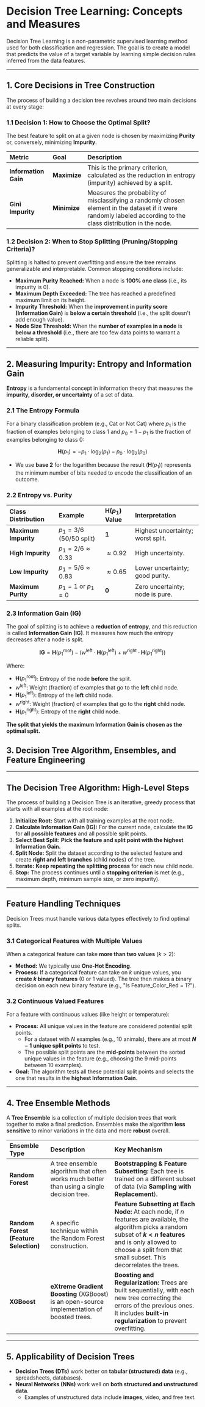 # Decision Tree Learning: Concepts and Measures

Decision Tree Learning is a non-parametric supervised learning method used for both classification and regression. The goal is to create a model that predicts the value of a target variable by learning simple decision rules inferred from the data features.

---

## 1. Core Decisions in Tree Construction

The process of building a decision tree revolves around two main decisions at every stage:

### 1.1 Decision 1: How to Choose the Optimal Split?

The best feature to split on at a given node is chosen by maximizing **Purity** or, conversely, minimizing **Impurity**.

| Metric | Goal | Description |
| :--- | :--- | :--- |
| **Information Gain** | **Maximize** | This is the primary criterion, calculated as the reduction in entropy (impurity) achieved by a split. |
| **Gini Impurity** | **Minimize** | Measures the probability of misclassifying a randomly chosen element in the dataset if it were randomly labeled according to the class distribution in the node. |

### 1.2 Decision 2: When to Stop Splitting (Pruning/Stopping Criteria)?

Splitting is halted to prevent overfitting and ensure the tree remains generalizable and interpretable. Common stopping conditions include:

* **Maximum Purity Reached:** When a node is **100% one class** (i.e., its impurity is 0).
* **Maximum Depth Exceeded:** The tree has reached a predefined maximum limit on its height.
* **Impurity Threshold:** When the **improvement in purity score (Information Gain)** is **below a certain threshold** (i.e., the split doesn't add enough value).
* **Node Size Threshold:** When the **number of examples in a node** is **below a threshold** (i.e., there are too few data points to warrant a reliable split).

---

## 2. Measuring Impurity: Entropy and Information Gain

**Entropy** is a fundamental concept in information theory that measures the **impurity, disorder, or uncertainty** of a set of data.

### 2.1 The Entropy Formula

For a binary classification problem (e.g., Cat or Not Cat) where $p_1$ is the fraction of examples belonging to class 1 and $p_0 = 1 - p_1$ is the fraction of examples belonging to class 0:

$$\mathbf{H}(p_1) = -p_1 \cdot \log_2(p_1) - p_0 \cdot \log_2(p_0)$$

* We use **base 2** for the logarithm because the result ($\mathbf{H}(p_1)$) represents the minimum number of bits needed to encode the classification of an outcome.

### 2.2 Entropy vs. Purity

| Class Distribution | Example | $\mathbf{H}(p_1)$ Value | Interpretation |
| :--- | :--- | :--- | :--- |
| **Maximum Impurity** | $p_1 = 3/6$ (50/50 split) | **1** | Highest uncertainty; worst split. |
| **High Impurity** | $p_1 = 2/6 \approx 0.33$ | $\approx 0.92$ | High uncertainty. |
| **Low Impurity** | $p_1 = 5/6 \approx 0.83$ | $\approx 0.65$ | Lower uncertainty; good purity. |
| **Maximum Purity** | $p_1 = 1$ or $p_1 = 0$ | **0** | Zero uncertainty; node is pure. |

### 2.3 Information Gain (IG)

The goal of splitting is to achieve a **reduction of entropy**, and this reduction is called **Information Gain ($\mathbf{IG}$)**. It measures how much the entropy decreases after a node is split.

$$\mathbf{IG} = \mathbf{H}(p_1^{\text{root}}) - \left( w^{\text{left}} \cdot \mathbf{H}(p_1^{\text{left}}) + w^{\text{right}} \cdot \mathbf{H}(p_1^{\text{right}}) \right)$$

Where:
* $\mathbf{H}(p_1^{\text{root}})$: Entropy of the node **before** the split.
* $w^{\text{left}}$: Weight (fraction) of examples that go to the **left** child node.
* $\mathbf{H}(p_1^{\text{left}})$: Entropy of the **left** child node.
* $w^{\text{right}}$: Weight (fraction) of examples that go to the **right** child node.
* $\mathbf{H}(p_1^{\text{right}})$: Entropy of the **right** child node.

**The split that yields the maximum Information Gain is chosen as the optimal split.**

## 3. Decision Tree Algorithm, Ensembles, and Feature Engineering

---

## The Decision Tree Algorithm: High-Level Steps

The process of building a Decision Tree is an iterative, greedy process that starts with all examples at the root node:

1.  **Initialize Root:** Start with all training examples at the root node.
2.  **Calculate Information Gain (IG):** For the current node, calculate the $\mathbf{IG}$ for **all possible features** and all possible split points.
3.  **Select Best Split:** **Pick the feature and split point with the highest Information Gain.**
4.  **Split Node:** Split the dataset according to the selected feature and create **right and left branches** (child nodes) of the tree.
5.  **Iterate:** **Keep repeating the splitting process** for each new child node.
6.  **Stop:** The process continues until a **stopping criterion** is met (e.g., maximum depth, minimum sample size, or zero impurity).

---

## Feature Handling Techniques

Decision Trees must handle various data types effectively to find optimal splits.

### 3.1 Categorical Features with Multiple Values

When a categorical feature can take **more than two values** ($k > 2$):

* **Method:** We typically use **One-Hot Encoding**.
* **Process:** If a categorical feature can take on $k$ unique values, you **create $k$ binary features** (0 or 1 valued). The tree then makes a binary decision on each new binary feature (e.g., "Is Feature\_Color\_Red = 1?").

### 3.2 Continuous Valued Features

For a feature with continuous values (like height or temperature):

* **Process:** All unique values in the feature are considered potential split points.
    * For a dataset with $N$ examples (e.g., 10 animals), there are at most **$N-1$ unique split points** to test.
    * The possible split points are the **mid-points** between the sorted unique values in the feature (e.g., choosing the 9 mid-points between 10 examples).
* **Goal:** The algorithm tests all these potential split points and selects the one that results in the **highest Information Gain**.

---

## 4. Tree Ensemble Methods

A **Tree Ensemble** is a collection of multiple decision trees that work together to make a final prediction. Ensembles make the algorithm **less sensitive** to minor variations in the data and more **robust** overall.

| Ensemble Type | Description | Key Mechanism |
| :--- | :--- | :--- |
| **Random Forest** | A tree ensemble algorithm that often works much better than using a single decision tree. | **Bootstrapping & Feature Subsetting:** Each tree is trained on a different subset of data (via **Sampling with Replacement**). |
| **Random Forest (Feature Selection)** | A specific technique within the Random Forest construction. | **Feature Subsetting at Each Node:** At each node, if $n$ features are available, the algorithm picks a random subset of **$k < n$ features** and is only allowed to choose a split from that small subset. This decorrelates the trees. |
| **XGBoost** | **eXtreme Gradient Boosting** (XGBoost) is an open-source implementation of boosted trees. | **Boosting and Regularization:** Trees are built sequentially, with each new tree correcting the errors of the previous ones. It includes **built-in regularization** to prevent overfitting. |

---

## 5. Applicability of Decision Trees

* **Decision Trees (DTs)** work better on **tabular (structured) data** (e.g., spreadsheets, databases).
* **Neural Networks (NNs)** work well on **both structured and unstructured data**.
    * Examples of unstructured data include **images**, video, and free text.
